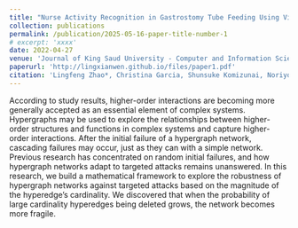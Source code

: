 ```yaml
---
title: "Nurse Activity Recognition in Gastrostomy Tube Feeding Using Video-Based Pose with Large Language Model-Guided Features"
collection: publications
permalink: /publication/2025-05-16-paper-title-number-1
# excerpt: 'xxxx'
date: 2022-04-27
venue: 'Journal of King Saud University - Computer and Information Sciences'
paperurl: 'http://lingxianwen.github.io/files/paper1.pdf'
citation: 'Lingfeng Zhao*, Christina Garcia, Shunsuke Komizunai, Noriyo Colley, Atsuko Sato, Mayumi Kouchiyama, Toshiko Nasu, Sozo Inoue'
---
```


According to study results, higher-order interactions are becoming more generally accepted as an essential element of complex systems. Hypergraphs may be used to explore the relationships between higher-order structures and functions in complex systems and capture higher-order interactions. After the initial failure of a hypergraph network, cascading failures may occur, just as they can with a simple network. Previous research has concentrated on random initial failures, and how hypergraph networks adapt to targeted attacks remains unanswered. In this research, we build a mathematical framework to explore the robustness of hypergraph networks against targeted attacks based on the magnitude of the hyperedge’s cardinality. We discovered that when the probability of large cardinality hyperedges being deleted grows, the network becomes more fragile.
